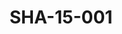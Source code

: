 ---
pid: SHA-15-001
title: SHA-15-001
language: en
original_label: 
rights: Sharhabil Ahmed
location_of_original: Sharhabil Ahmed
photographer_or_studio: 
scanned_from: photograph 10 by 15.1
_date: '2007'
location: Ethiopia, Addis Ababa
description: Three people at art exhibition
additional_notes: 
permission_display: 'yes'
on_server: 'no'
on_website: 'no'
permalink: /photopages/en/SHA-15-001
layout: photo-page
---